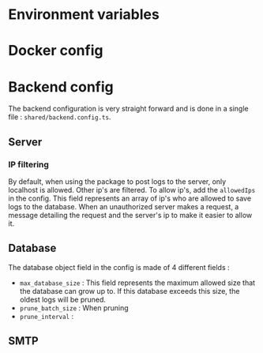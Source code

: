 # Environment variables

# Docker config

# Backend config

The backend configuration is very straight forward and is done in a single file : `shared/backend.config.ts`.

## Server

### IP filtering

By default, when using the package to post logs to the server, only localhost is allowed. Other ip's are filtered. To allow ip's, add the `allowedIps` in the config. This field represents an array of ip's who are allowed to save logs to the database. When an unauthorized server makes a request, a message detailing the request and the server's ip to make it easier to allow it.

## Database

The database object field in the config is made of 4 different fields :
 - `max_database_size` : This field represents the maximum allowed size that the database can grow up to. If this database exceeds this size, the oldest logs will be pruned.
 - `prune_batch_size` : When pruning
 - `prune_interval` :

## SMTP
